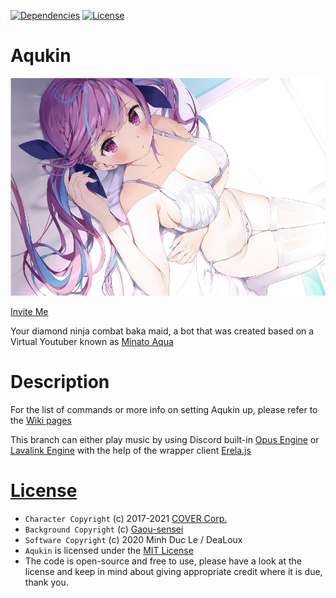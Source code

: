 [![Dependencies](https://img.shields.io/david/DeaLoux/Aqukin)](https://david-dm.org/DeaLoux/Aqukin)
[![License](https://badgen.net/github/license/DeaLoux/Aqukin)](https://github.com/DeaLoux/Aqukin/blob/master/LICENSE)

# Aqukin
<p align="center">
  <img src="https://github.com/DeaLoux/Aqukin/blob/master/src/utilities/media/background.png">
</p>

[Invite Me](https://discordapp.com/api/oauth2/authorize?client_id=702620458130079750&permissions=813165680&scope=bot)

Your diamond ninja combat baka maid, a bot that was created based on a Virtual Youtuber known as [Minato Aqua](https://www.youtube.com/channel/UC1opHUrw8rvnsadT-iGp7Cg)

# Description
For the list of commands or more info on setting Aqukin up, please refer to the [Wiki pages](https://github.com/DeaLoux/Aqukin/wiki)

This branch can either play music by using Discord built-in [Opus Engine](https://discordjs.guide/voice/#quick-example) or [Lavalink Engine](https://github.com/Frederikam/Lavalink) with the help of the wrapper client [Erela.js](https://solaris.codes/projects/erelajs/docs/gettingstarted.html)

# [License](https://github.com/DeaLoux/Aqukin/blob/master/LICENSE)
- `Character Copyright` (c) 2017-2021 [COVER Corp.](https://cover-corp.com/)
- `Background Copyright` (c) [Gaou-sensei](https://twitter.com/umaiyo_puyoman)
- `Software Copyright` (c) 2020 Minh Duc Le / DeaLoux
- `Aqukin` is licensed under the [MIT License](https://github.com/DeaLoux/Aqukin/blob/master/LICENSE)
- The code is open-source and free to use, please have a look at the license and keep in mind about giving appropriate credit where it is due, thank you.
